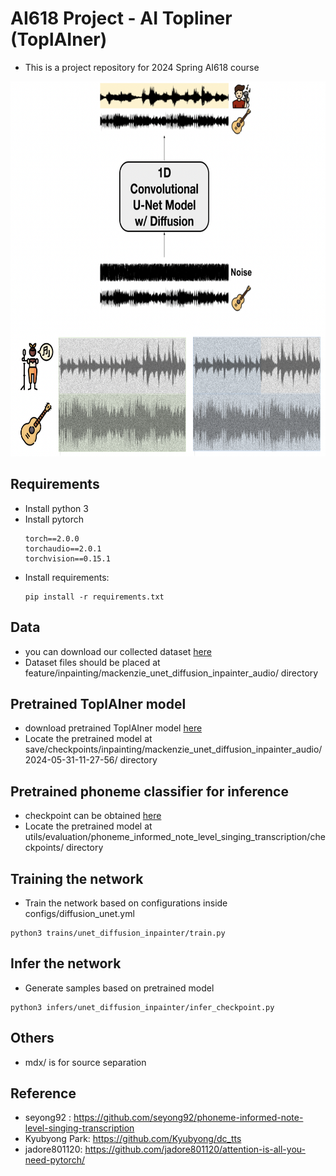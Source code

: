 # AI618 Project - AI Topliner (ToplAIner)
* This is a project repository for 2024 Spring AI618 course

<img src="png/figure.png" height="600">

## Requirements
  * Install python 3
  * Install pytorch 
    ```
    torch==2.0.0
    torchaudio==2.0.1
    torchvision==0.15.1
    ```
  * Install requirements:
    ```
   	pip install -r requirements.txt
   	```

## Data
* you can download our collected dataset [here](https://drive.google.com/drive/folders/1Ky-d5U4-vyAcZLOu9qBhU7Uy8ZakHX2Q?usp=share_link)
* Dataset files should be placed at feature/inpainting/mackenzie_unet_diffusion_inpainter_audio/ directory

## Pretrained ToplAIner model
* download pretrained ToplAIner model [here](https://drive.google.com/file/d/1-7bj5UP2gtV3bQppHDW4BDzk01xK_EtO/view?usp=share_link)
* Locate the pretrained model at save/checkpoints/inpainting/mackenzie_unet_diffusion_inpainter_audio/2024-05-31-11-27-56/ directory

## Pretrained phoneme classifier for inference
* checkpoint can be obtained [here](https://github.com/seyong92/phoneme-informed-note-level-singing-transcription)
* Locate the pretrained model at utils/evaluation/phoneme_informed_note_level_singing_transcription/checkpoints/ directory

## Training the network
* Train the network based on configurations inside configs/diffusion_unet.yml
```
python3 trains/unet_diffusion_inpainter/train.py
```

## Infer the network
* Generate samples based on pretrained model
```
python3 infers/unet_diffusion_inpainter/infer_checkpoint.py
```
## Others
* mdx/ is for source separation

## Reference
  * seyong92 : https://github.com/seyong92/phoneme-informed-note-level-singing-transcription
  * Kyubyong Park: https://github.com/Kyubyong/dc_tts
  * jadore801120: https://github.com/jadore801120/attention-is-all-you-need-pytorch/
